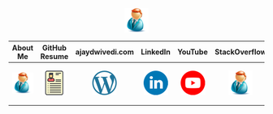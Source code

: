 <p align="center"><img src="https://github.com/imajaydwivedi/Images/raw/master/Miscellaneous/about-me.png" alt="About Me"/></p>

About Me | GitHub Resume | ajaydwivedi.com | LinkedIn | YouTube | StackOverflow
-------- | ------------- | --------------- | -------- | ------- | -------------
[<p align="center"><img src="https://github.com/imajaydwivedi/Images/raw/master/Miscellaneous/about-me.png" alt="About Me"/></p>](https://imajaydwivedi.github.io/) | [<p align="center"><img src="https://github.com/imajaydwivedi/Images/raw/master/Miscellaneous/resume.png" alt="G. Resume"/></p>](https://resume.github.io/?imajaydwivedi) | [<p align="center"><img src="https://github.com/imajaydwivedi/Images/raw/master/Miscellaneous/wordpress.png" alt="https://ajaydwivedi.com"/></p>](https://ajaydwivedi.com) | [<p align="center"><img src="https://github.com/imajaydwivedi/Images/raw/master/Miscellaneous/linkedin.png" alt="LinkedIn Profile"/></p>](https://www.linkedin.com/in/ajaydwivedi2007/?originalSubdomain=in) | [<p align="center"><img src="https://github.com/imajaydwivedi/Images/raw/master/Miscellaneous/youtube.png" alt="YouTube ajaydwivedi"/></p>](https://www.youtube.com/user/modernpandit18) | <p align="center"><a href="https://stackoverflow.com/story/ajaydwivedi2007"><img src="https://github.com/imajaydwivedi/Images/raw/master/Miscellaneous/about-me.png" alt="StackOverflow"/></a></p>
